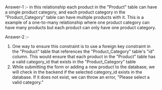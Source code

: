 Answer-1 :- in this relationship each product in the "Product" table can have a single product category, and each product category in the "Product_Category" table can have multiple products with it. This is a example of a one-to-many relationship where one product category can have many products but each product can only have one product category.

Answer-2 :-
1.  One way to ensure this constraint is to use a foreign key constraint in the "Product" table that references the "Product_Category" table's "id" column. This would ensure that each product in the "Product" table has a valid category_id that exists in the "Product_Category" table
2.  While submitting the form or adding a new product to the database, we will check in the backend if the selected category_id exists in the database. If it does not exist, we can throw an error, "Please select a valid category."
